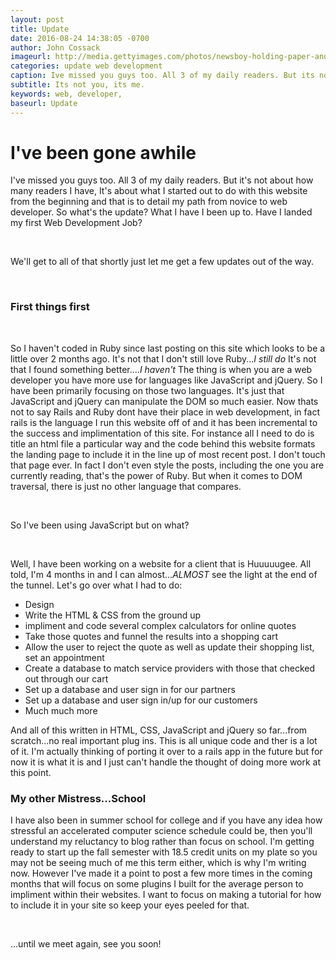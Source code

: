 ```yaml
---
layout: post
title: Update
date: 2016-08-24 14:38:05 -0700
author: John Cossack
imageurl: http://media.gettyimages.com/photos/newsboy-holding-paper-and-shouting-on-megaphone-picture-id155016322?k=6&m=155016322&s=170667a&w=0&h=gPdj0HniHn6CRGd6Tl8trwB3a2edkEpTKwT8u97yHJ0=
categories: update web development
caption: Ive missed you guys too. All 3 of my daily readers. But its not about how many readers I have, Its about what I started out to do with this website from the beginning and that is to detail my path from novice to web developer. So whats the update? What I have I been up to. Have I landed my first Web Development Job? Well get to all of that shortly just let me get a few updates out of the way
subtitle: Its not you, its me.
keywords: web, developer,
baseurl: Update
---
```


<div class = "wrapper">
<h1>I've been gone awhile</h1>

<p>I've missed you guys too. All 3 of my daily readers. But it's not about how many readers I have,
It's about what I started out to do with this website from the beginning and that is to detail my path from novice to web developer.
So what's the update? What I have I been up to. Have I landed my first Web Development Job?</p><br>
<p>We'll get to all of that shortly just let me get a few updates out of the way.</p><br>
<h3>First things first</h3><br>
<p>So I haven't coded in Ruby since last posting on this site which looks to be a little over 2 months ago. It's not that I don't still love Ruby...<em>I still do</em> It's not that I found something better....<em>I haven't</em> The thing is when you are a web developer you have more use for languages like JavaScript and jQuery. So I have been primarily focusing on those two languages. It's just that JavaScript and jQuery can manipulate the DOM so much easier. Now thats not to say Rails and Ruby dont have their place in web development, in fact rails is the language I run this website off of and it has been incremental to the success and implimentation of this site. For instance all I need to do is title an html file a particular way and the code behind this website formats the landing page to include it in the line up of most recent post. I don't touch that page ever. In fact I don't even style the posts, including the one you are currently reading, that's the power of Ruby. But when it comes to DOM traversal, there is just no other language that compares.</p>

<br>
<p>So I've been using JavaScript but on what?</p><br>
<p>Well, I have been working on a website for a client that is Huuuuugee. All told, I'm 4 months in and I can almost...<em>ALMOST</em> see the light at the
end of the tunnel. Let's go over what I had to do:<p>

<ul>
  <li>Design</li>
  <li>Write the HTML & CSS from the ground up</li>
  <li>impliment and code several complex calculators for online quotes</li>
  <li>Take those quotes and funnel the results into a shopping cart</li>
  <li>Allow the user to reject the quote as well as update their shopping list, set an appointment</li>
  <li>Create a database to match service providers with those that checked out through our cart</li>
  <li>Set up a database and user sign in for our partners</li>
  <li>Set up a database and user sign in/up for our customers</li>
  <li>Much much more</li>
</ul>

<p>And all of this written in HTML, CSS, JavaScript and jQuery so far...from scratch...no real important plug ins. This is all unique code and ther is a lot of it. I'm actually thinking of porting it over to a rails app in the future but for now it is what it is and I just can't handle the thought of doing more work at this point.</p>

<h3>My other Mistress...School</h3>
<p>I have also been in summer school for college and if you have any idea how stressful an accelerated computer science schedule could be, then you'll understand my reluctancy to blog rather than focus on school. I'm getting ready to start up the fall semester with 18.5 credit units on my plate so you may not be seeing much of me this term either, which is why I'm writing now. However I've made it a point to post a few more times in the coming months that will focus on some plugins I built for the average person to impliment within their websites. I want to focus on making a tutorial for how to include it in your site so keep your eyes peeled for that. <p>

<br>
<p>...until we meet again, see you soon!</p>
